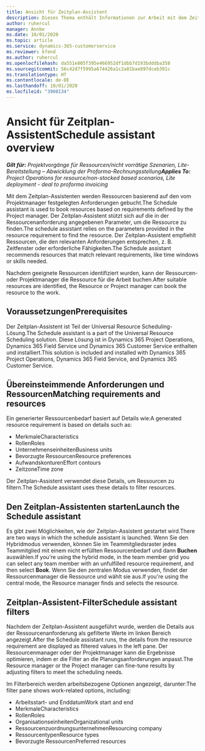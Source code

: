 ```yaml
---
title: Ansicht für Zeitplan-Assistent
description: Dieses Thema enthält Informationen zur Arbeit mit dem Zeitplan-Assistenten zum Buchen von Ressourcen.
author: ruhercul
manager: Annbe
ms.date: 10/01/2020
ms.topic: article
ms.service: dynamics-365-customerservice
ms.reviewer: kfend
ms.author: ruhercul
ms.openlocfilehash: da551e805f395e466952df1dbb7d193bdddba358
ms.sourcegitcommit: 56c42d7f5995a674426a1c2a81bae897dceb391c
ms.translationtype: HT
ms.contentlocale: de-DE
ms.lasthandoff: 10/01/2020
ms.locfileid: "3908134"
---
```

# <a name="schedule-assistant-overview"></a><span data-ttu-id="d4269-103">Ansicht für Zeitplan-Assistent</span><span class="sxs-lookup"><span data-stu-id="d4269-103">Schedule assistant overview</span></span>

<span data-ttu-id="d4269-104">_**Gilt für:** Projektvorgänge für Ressourcen/nicht vorrätige Szenarien, Lite-Bereitstellung – Abwicklung der Proforma-Rechnungsstellung_</span><span class="sxs-lookup"><span data-stu-id="d4269-104">_**Applies To:** Project Operations for resource/non-stocked based scenarios, Lite deployment - deal to proforma invoicing_</span></span>

<span data-ttu-id="d4269-105">Mit dem Zeitplan-Assistenten werden Ressourcen basierend auf den vom Projektmanager festgelegten Anforderungen gebucht.</span><span class="sxs-lookup"><span data-stu-id="d4269-105">The Schedule assistant is used to book resources based on requirements defined by the Project manager.</span></span> <span data-ttu-id="d4269-106">Der Zeitplan-Assistent stützt sich auf die in der Ressourcenanforderung angegebenen Parameter, um die Ressource zu finden.</span><span class="sxs-lookup"><span data-stu-id="d4269-106">The schedule assistant relies on the parameters provided in the resource requirement to find the resource.</span></span> <span data-ttu-id="d4269-107">Der Zeitplan-Assistent empfiehlt Ressourcen, die den relevanten Anforderungen entsprechen, z. B. Zeitfenster oder erforderliche Fähigkeiten.</span><span class="sxs-lookup"><span data-stu-id="d4269-107">The Schedule assistant recommends resources that match relevant requirements, like time windows or skills needed.</span></span>

<span data-ttu-id="d4269-108">Nachdem geeignete Ressourcen identifiziert wurden, kann der Ressourcen- oder Projektmanager die Ressource für die Arbeit buchen.</span><span class="sxs-lookup"><span data-stu-id="d4269-108">After suitable resources are identified, the Resource or Project manager can book the resource to the work.</span></span>

## <a name="prerequisites"></a><span data-ttu-id="d4269-109">Voraussetzungen</span><span class="sxs-lookup"><span data-stu-id="d4269-109">Prerequisites</span></span>

<span data-ttu-id="d4269-110">Der Zeitplan-Assistent ist Teil der Universal Resource Scheduling-Lösung.</span><span class="sxs-lookup"><span data-stu-id="d4269-110">The Schedule assistant is a part of the Universal Resource Scheduling solution.</span></span> <span data-ttu-id="d4269-111">Diese Lösung ist in Dynamics 365 Project Operations, Dynamics 365 Field Service und Dynamics 365 Customer Service enthalten und installiert.</span><span class="sxs-lookup"><span data-stu-id="d4269-111">This solution is included and installed with Dynamics 365 Project Operations, Dynamics 365 Field Service, and Dynamics 365 Customer Service.</span></span>

## <a name="matching-requirements-and-resources"></a><span data-ttu-id="d4269-112">Übereinsteimmende Anforderungen und Ressourcen</span><span class="sxs-lookup"><span data-stu-id="d4269-112">Matching requirements and resources</span></span>

<span data-ttu-id="d4269-113">Ein generierter Ressourcenbedarf basiert auf Details wie:</span><span class="sxs-lookup"><span data-stu-id="d4269-113">A generated resource requirement is based on details such as:</span></span>

-   <span data-ttu-id="d4269-114">Merkmale</span><span class="sxs-lookup"><span data-stu-id="d4269-114">Characteristics</span></span>
-   <span data-ttu-id="d4269-115">Rollen</span><span class="sxs-lookup"><span data-stu-id="d4269-115">Roles</span></span>
-   <span data-ttu-id="d4269-116">Unternehmenseinheiten</span><span class="sxs-lookup"><span data-stu-id="d4269-116">Business units</span></span>
-   <span data-ttu-id="d4269-117">Bevorzugte Ressourcen</span><span class="sxs-lookup"><span data-stu-id="d4269-117">Resource preferences</span></span>
-   <span data-ttu-id="d4269-118">Aufwandskonturen</span><span class="sxs-lookup"><span data-stu-id="d4269-118">Effort contours</span></span>
-   <span data-ttu-id="d4269-119">Zeitzone</span><span class="sxs-lookup"><span data-stu-id="d4269-119">Time zone</span></span>

<span data-ttu-id="d4269-120">Der Zeitplan-Assistent verwendet diese Details, um Ressourcen zu filtern.</span><span class="sxs-lookup"><span data-stu-id="d4269-120">The Schedule assistant uses these details to filter resources.</span></span>

## <a name="launch-the-schedule-assistant"></a><span data-ttu-id="d4269-121">Den Zeitplan-Assistenten starten</span><span class="sxs-lookup"><span data-stu-id="d4269-121">Launch the Schedule assistant</span></span>

<span data-ttu-id="d4269-122">Es gibt zwei Möglichkeiten, wie der Zeitplan-Assistent gestartet wird.</span><span class="sxs-lookup"><span data-stu-id="d4269-122">There are two ways in which the schedule assistant is launched.</span></span> <span data-ttu-id="d4269-123">Wenn Sie den Hybridmodus verwenden, können Sie im Teammitgliedsraster jedes Teammitglied mit einem nicht erfüllten Ressourcenbedarf und dann **Buchen** auswählen.</span><span class="sxs-lookup"><span data-stu-id="d4269-123">If you're using the hybrid mode, in the team member grid you can select any team member with an unfulfilled resource requirement, and then select **Book**.</span></span> <span data-ttu-id="d4269-124">Wenn Sie den zentralen Modus verwenden, findet der Ressourcenmanager die Ressource und wählt sie aus.</span><span class="sxs-lookup"><span data-stu-id="d4269-124">If you're using the central mode, the Resource manager finds and selects the resource.</span></span>

## <a name="schedule-assistant-filters"></a><span data-ttu-id="d4269-125">Zeitplan-Assistent-Filter</span><span class="sxs-lookup"><span data-stu-id="d4269-125">Schedule assistant filters</span></span>

<span data-ttu-id="d4269-126">Nachdem der Zeitplan-Assistent ausgeführt wurde, werden die Details aus der Ressourcenanforderung als gefilterte Werte im linken Bereich angezeigt.</span><span class="sxs-lookup"><span data-stu-id="d4269-126">After the Schedule assistant runs, the details from the resource requirement are displayed as filtered values in the left pane.</span></span> <span data-ttu-id="d4269-127">Der Ressourcenmanager oder der Projektmanager kann die Ergebnisse optimieren, indem er die Filter an die Planungsanforderungen anpasst.</span><span class="sxs-lookup"><span data-stu-id="d4269-127">The Resource manager or the Project manager can fine-tune results by adjusting filters to meet the scheduling needs.</span></span>

<span data-ttu-id="d4269-128">Im Filterbereich werden arbeitsbezogene Optionen angezeigt, darunter:</span><span class="sxs-lookup"><span data-stu-id="d4269-128">The filter pane shows work-related options, including:</span></span>

-   <span data-ttu-id="d4269-129">Arbeitsstart- und Enddatum</span><span class="sxs-lookup"><span data-stu-id="d4269-129">Work start and end</span></span>
-   <span data-ttu-id="d4269-130">Merkmale</span><span class="sxs-lookup"><span data-stu-id="d4269-130">Characteristics</span></span>
-   <span data-ttu-id="d4269-131">Rollen</span><span class="sxs-lookup"><span data-stu-id="d4269-131">Roles</span></span>
-   <span data-ttu-id="d4269-132">Organisationseinheiten</span><span class="sxs-lookup"><span data-stu-id="d4269-132">Organizational units</span></span>
-   <span data-ttu-id="d4269-133">Ressourcenzuordnungsunternehmen</span><span class="sxs-lookup"><span data-stu-id="d4269-133">Resourcing company</span></span>
-   <span data-ttu-id="d4269-134">Ressourcentypen</span><span class="sxs-lookup"><span data-stu-id="d4269-134">Resource types</span></span>
-   <span data-ttu-id="d4269-135">Bevorzugte Ressourcen</span><span class="sxs-lookup"><span data-stu-id="d4269-135">Preferred resources</span></span>
